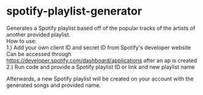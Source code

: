 # spotify-playlist-generator
 Generates a Spotify playlist based off of the popular tracks of the artists of another provided playlist.  
How to use:  
1.) Add your own client ID and secret ID from Spotify's developer website  
 Can be accessed through https://developer.spotify.com/dashboard/applications after an ap is created  
2.) Run code and provide a Spotify playlist ID or link and new playlist name  

Afterwards, a new Spotify playlist will be created on your account with the generated songs and provided name.
